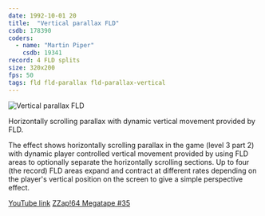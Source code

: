 ```yaml
---
date: 1992-10-01 20
title:  "Vertical parallax FLD"
csdb: 178390
coders:
  - name: "Martin Piper"
    csdb: 19341
record: 4 FLD splits
size: 320x200
fps: 50
tags: fld fld-parallax fld-parallax-vertical
---
```

![Vertical parallax FLD](/c64wrd/game/tusari/vertical-parallax-fld.png)

Horizontally scrolling parallax with dynamic vertical movement provided by FLD.

<!--more-->

The effect shows horizontally scrolling parallax in the game (level 3 part 2) with dynamic player controlled vertical movement provided by using FLD areas to optionally separate the horizontally scrolling sections. Up to four (the record) FLD areas expand and contract at different rates depending on the player's vertical position on the screen to give a simple perspective effect.


[YouTube link](https://youtu.be/vpNisgA1yXQ?t=6)
[ZZap!64 Megatape #35](https://gamesdb.launchbox-app.com/games/details/76147-tusari)
